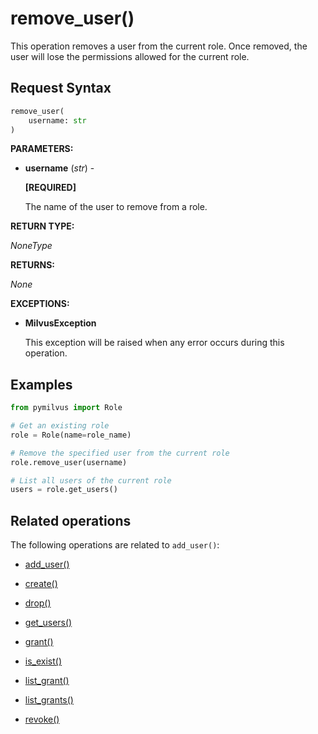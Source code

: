 # remove_user()

This operation removes a user from the current role. Once removed, the user will lose the permissions allowed for the current role.

## Request Syntax

```python
remove_user(
    username: str
)
```

__PARAMETERS:__

- __username__ (_str_) -

    __[REQUIRED]__

    The name of the user to remove from a role.

__RETURN TYPE:__

_NoneType_

__RETURNS:__

_None_

__EXCEPTIONS:__

- __MilvusException__

    This exception will be raised when any error occurs during this operation.

## Examples

```python
from pymilvus import Role

# Get an existing role
role = Role(name=role_name)

# Remove the specified user from the current role
role.remove_user(username)

# List all users of the current role
users = role.get_users()
```

## Related operations

The following operations are related to `add_user()`:

- [add_user()](./add_user.md)

- [create()](./create.md)

- [drop()](./drop.md)

- [get_users()](./get_users.md)

- [grant()](./grant.md)

- [is_exist()](./is_exist.md)

- [list_grant()](./list_grant.md)

- [list_grants()](./list_grants.md)

- [revoke()](./revoke.md)

